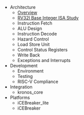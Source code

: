 - Architecture
  - [Overview](arch_overview.md)
  - [RV32I Base Integer ISA Study](rv32_study.md)
  - Instruction Fetch
  - ALU Design
  - Instruction Decode
  - Hazard Control
  - Load Store Unit
  - Control Status Registers
  - Write Back
  - Exceptions and Interrupts
- Development
  - Environment
  - Testing
  - RISC-V Compliance
- Integration
  - kronos_core
- Platforms
  - iCEBreaker_lite
  - iCEBreaker